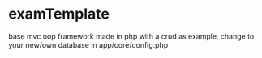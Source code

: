 # examTemplate
base mvc oop framework made in php with a crud as example, change to your new/own database in app/core/config.php
